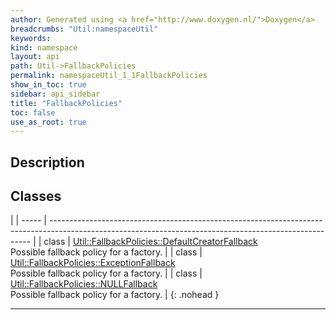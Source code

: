 ```yaml
---
author: Generated using <a href="http://www.doxygen.nl/">Doxygen</a>
breadcrumbs: "Util:namespaceUtil"
keywords: 
kind: namespace
layout: api
path: Util->FallbackPolicies
permalink: namespaceUtil_1_1FallbackPolicies
show_in_toc: true
sidebar: api_sidebar
title: "FallbackPolicies"
toc: false
use_as_root: true
---
```


## Description





## Classes

|
| ----- | ------------------------------------------------------------------------------------------------------------------------------------------------------- | 
| class | [Util::FallbackPolicies::DefaultCreatorFallback](classUtil_1_1FallbackPolicies_1_1DefaultCreatorFallback) <br/> Possible fallback policy for a factory. | 
| class | [Util::FallbackPolicies::ExceptionFallback](classUtil_1_1FallbackPolicies_1_1ExceptionFallback) <br/> Possible fallback policy for a factory.           | 
| class | [Util::FallbackPolicies::NULLFallback](classUtil_1_1FallbackPolicies_1_1NULLFallback) <br/> Possible fallback policy for a factory.                     | 
{: .nohead }

-------------------------------------------------------------------

